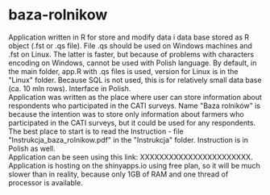 # baza-rolnikow
Application written in R for store and modify data i data base stored as R object (.fst or .qs file). File .qs should be used on Windows machines and .fst on Linux. The latter is faster, but because of problems with characters encoding on Windows, cannot be used with Polish language. By default, in the main folder, app.R with .qs files is used, version for Linux is in the "Linux" folder. Because SQL is not used, this is for relatively small data base (ca. 10 mln rows). Interface in Polish.  
Application was written as the place where user can store information about respondents who participated in the CATI surveys. Name "Baza rolników" is because the intention was to store only information about farmers who participated in the CATI surveys, but it could be used for any respondents.  
The best place to start is to read the Instruction - file "Instrukcja_baza_rolnikow.pdf" in the "Instrukcja" folder. Instruction is in Polish as well.  
Application can be seen using this link: XXXXXXXXXXXXXXXXXXXXXXX. Application is hosting on the shinyapps.io using free plan, so it will be much slower than in reality, because only 1GB of RAM and one thread of processor is available.
